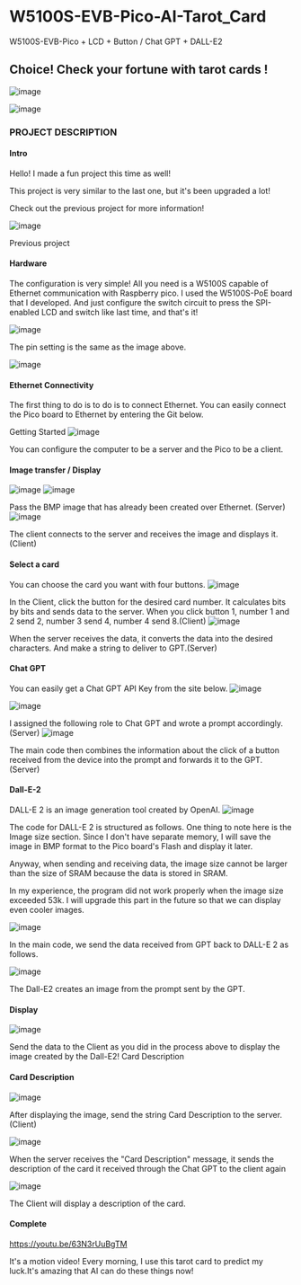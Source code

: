 # W5100S-EVB-Pico-AI-Tarot_Card
W5100S-EVB-Pico + LCD + Button / Chat GPT + DALL-E2

## Choice! Check your fortune with tarot cards !
![image](https://github.com/wiznetmaker/W5100S-EVB-Pico-AI-Tarot_Card/assets/111826791/a4cfc166-05eb-4961-b509-d1b979c55e75)

![image](https://github.com/wiznetmaker/W5100S-EVB-Pico-AI-Tarot_Card/assets/111826791/17d3ea0c-eada-4b4c-84df-79f1348b39d7)


### PROJECT DESCRIPTION
#### Intro
Hello! I made a fun project this time as well!

This project is very similar to the last one, but it's been upgraded a lot!

Check out the previous project for more information!

![image](https://github.com/wiznetmaker/W5100S-EVB-Pico-AI-Tarot_Card/assets/111826791/27aa8408-6ac3-4325-b024-e8fad0058803)

Previous project

#### Hardware
The configuration is very simple! All you need is a W5100S capable of Ethernet communication with Raspberry pico. I used the W5100S-PoE board that I developed. And just configure the switch circuit to press the SPI-enabled LCD and switch like last time, and that's it!

![image](https://github.com/wiznetmaker/W5100S-EVB-Pico-AI-Tarot_Card/assets/111826791/4df8cc3f-ede9-4deb-aef2-dd175f764068)

The pin setting is the same as the image above.

![image](https://github.com/wiznetmaker/W5100S-EVB-Pico-AI-Tarot_Card/assets/111826791/f651f007-e52e-4667-b092-856900df56d7)

#### Ethernet Connectivity
The first thing to do is to do is to connect Ethernet. You can easily connect the Pico board to Ethernet by entering the Git below.

Getting Started
![image](https://github.com/wiznetmaker/W5100S-EVB-Pico-AI-Tarot_Card/assets/111826791/223dae96-c31e-47e8-8235-dc19daabf326)

You can configure the computer to be a server and the Pico to be a client.

#### Image transfer / Display
![image](https://github.com/wiznetmaker/W5100S-EVB-Pico-AI-Tarot_Card/assets/111826791/826aabfb-6c19-4173-846f-bffa375a070d)
![image](https://github.com/wiznetmaker/W5100S-EVB-Pico-AI-Tarot_Card/assets/111826791/997f8a27-bb8a-4a65-bfb9-0cf4e783fca0)

Pass the BMP image that has already been created over Ethernet. (Server)
![image](https://github.com/wiznetmaker/W5100S-EVB-Pico-AI-Tarot_Card/assets/111826791/b2d468e8-7f96-493e-bdfd-26b0b84b616c)

The client connects to the server and receives the image and displays it. (Client)

#### Select a card
You can choose the card you want with four buttons.
![image](https://github.com/wiznetmaker/W5100S-EVB-Pico-AI-Tarot_Card/assets/111826791/794a971c-cff1-4bda-99f3-52d01736cb4d)

In the Client, click the button for the desired card number. It calculates bits by bits and sends data to the server. When you click button 1, number 1 and 2 send 2, number 3 send 4, number 4 send 8.(Client)
![image](https://github.com/wiznetmaker/W5100S-EVB-Pico-AI-Tarot_Card/assets/111826791/7643ab60-b3f6-4768-83f9-36ba048ef7f9)

When the server receives the data, it converts the data into the desired characters. And make a string to deliver to GPT.(Server)

#### Chat GPT
You can easily get a Chat GPT API Key from the site below.
![image](https://github.com/wiznetmaker/W5100S-EVB-Pico-AI-Tarot_Card/assets/111826791/8e441aa1-7d51-41f0-a123-abab3ff89f6c)

![image](https://github.com/wiznetmaker/W5100S-EVB-Pico-AI-Tarot_Card/assets/111826791/69e220c6-6c56-4662-8900-b799f7ff4423)

I assigned the following role to Chat GPT and wrote a prompt accordingly.(Server)
![image](https://github.com/wiznetmaker/W5100S-EVB-Pico-AI-Tarot_Card/assets/111826791/7a39a5f0-3e83-471f-afbc-af30ae5cb038)

The main code then combines the information about the click of a button received from the device into the prompt and forwards it to the GPT.(Server)

#### Dall-E-2
DALL-E 2 is an image generation tool created by OpenAI.
![image](https://github.com/wiznetmaker/W5100S-EVB-Pico-AI-Tarot_Card/assets/111826791/fc3de45d-cc27-4440-b17a-b09ebd93ad34)

The code for DALL-E 2 is structured as follows. One thing to note here is the Image size section. Since I don't have separate memory, I will save the image in BMP format to the Pico board's Flash and display it later.

Anyway, when sending and receiving data, the image size cannot be larger than the size of SRAM because the data is stored in SRAM.

In my experience, the program did not work properly when the image size exceeded 53k. I will upgrade this part in the future so that we can display even cooler images.

![image](https://github.com/wiznetmaker/W5100S-EVB-Pico-AI-Tarot_Card/assets/111826791/227c4ea1-98bb-4abd-aa47-e696db9e5e63)

In the main code, we send the data received from GPT back to DALL-E 2 as follows.

![image](https://github.com/wiznetmaker/W5100S-EVB-Pico-AI-Tarot_Card/assets/111826791/fa2cca91-fdbb-4309-be43-144f1a54a891)

The Dall-E2 creates an image from the prompt sent by the GPT.
#### Display

![image](https://github.com/wiznetmaker/W5100S-EVB-Pico-AI-Tarot_Card/assets/111826791/ebbd15cb-37a8-4d09-9caa-f3a29fdae19a)

Send the data to the Client as you did in the process above to display the image created by the Dall-E2!
Card Description
#### Card Description
![image](https://github.com/wiznetmaker/W5100S-EVB-Pico-AI-Tarot_Card/assets/111826791/87c1e3ea-1ad8-44fa-a584-170b853bce3f)
 
After displaying the image, send the string Card Description to the server. (Client)

![image](https://github.com/wiznetmaker/W5100S-EVB-Pico-AI-Tarot_Card/assets/111826791/b11933c8-6e33-4281-8b4e-641e3a6cd3a5)

When the server receives the "Card Description" message, it sends the description of the card it received through the Chat GPT to the client again

![image](https://github.com/wiznetmaker/W5100S-EVB-Pico-AI-Tarot_Card/assets/111826791/53f65115-32eb-434a-b03d-f3fe57bc45a2)

The Client will display a description of the card.
#### Complete
https://youtu.be/63N3rUuBgTM

It's a motion video! Every morning, I use this tarot card to predict my luck.It's amazing that AI can do these things now!
